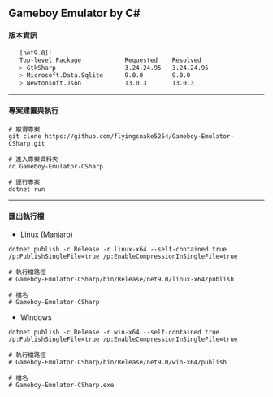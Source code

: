 ## Gameboy Emulator by C#

#### 版本資訊
```sh
   [net9.0]: 
   Top-level Package            Requested    Resolved  
   > GtkSharp                   3.24.24.95   3.24.24.95
   > Microsoft.Data.Sqlite      9.0.0        9.0.0     
   > Newtonsoft.Json            13.0.3       13.0.3  
```
---

#### 專案建置與執行
```shell
# 取得專案
git clone https://github.com/flyingsnake5254/Gameboy-Emulator-CSharp.git

# 進入專案資料夾
cd Gameboy-Emulator-CSharp

# 運行專案
dotnet run
```
---

#### 匯出執行檔
- Linux (Manjaro)
```shell
dotnet publish -c Release -r linux-x64 --self-contained true /p:PublishSingleFile=true /p:EnableCompressionInSingleFile=true

# 執行檔路徑
# Gameboy-Emulator-CSharp/bin/Release/net9.0/linux-x64/publish

# 檔名
# Gameboy-Emulator-CSharp
```

- Windows
```shell
dotnet publish -c Release -r win-x64 --self-contained true /p:PublishSingleFile=true /p:EnableCompressionInSingleFile=true

# 執行檔路徑
# Gameboy-Emulator-CSharp/bin/Release/net9.0/win-x64/publish

# 檔名
# Gameboy-Emulator-CSharp.exe
```

